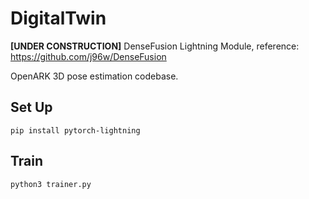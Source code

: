 # DigitalTwin
**[UNDER CONSTRUCTION]**
DenseFusion Lightning Module, reference: https://github.com/j96w/DenseFusion

OpenARK 3D pose estimation codebase.

## Set Up
```
pip install pytorch-lightning
```

## Train
```
python3 trainer.py
```
